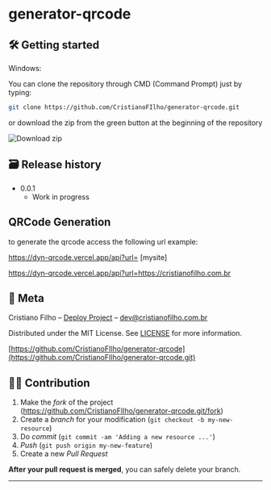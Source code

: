 # generator-qrcode

## 🛠 Getting started

Windows:

You can clone the repository through CMD (Command Prompt) just by typing:

```sh
git clone https://github.com/CristianoFIlho/generator-qrcode.git
```

or download the zip from the green button at the beginning of the repository

<img src="https://i.ibb.co/vLF3fCV/2021-03-24-23-53-10-github-com-f3b0db456e69.png" alt="Download zip" border="0">


## 🗃 Release history

- 0.0.1
  - Work in progress
  
## QRCode Generation 

to generate the qrcode access the following url example: 

https://dyn-qrcode.vercel.app/api?url= [mysite]

https://dyn-qrcode.vercel.app/api?url=https://cristianofilho.com.br

## 📝 Meta

Cristiano Filho – [Deploy Project](https://dyn-qrcode.vercel.app) – dev@cristianofilho.com.br

Distributed under the MIT License. See [LICENSE](LICENSE) for more information.

[https://github.com/CristianoFIlho/generator-qrcode](https://github.com/CristianoFIlho/generator-qrcode.git)

## 🧙‍♂️ Contribution

1. Make the _fork_ of the project (<https://github.com/CristianoFIlho/generator-qrcode.git/fork>)
2. Create a _branch_ for your modification (`git checkout -b my-new-resource`)
3. Do _commit_ (`git commit -am 'Adding a new resource ...'`)
4. _Push_ (`git push origin my-new-feature`)
5. Create a new _Pull Request_

**After your pull request is merged**, you can safely delete your branch.

---
